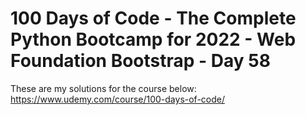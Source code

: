 # 100 Days of Code - The Complete Python Bootcamp for 2022 - Web Foundation Bootstrap - Day 58

These are my solutions for the course below:<br>
https://www.udemy.com/course/100-days-of-code/<br>